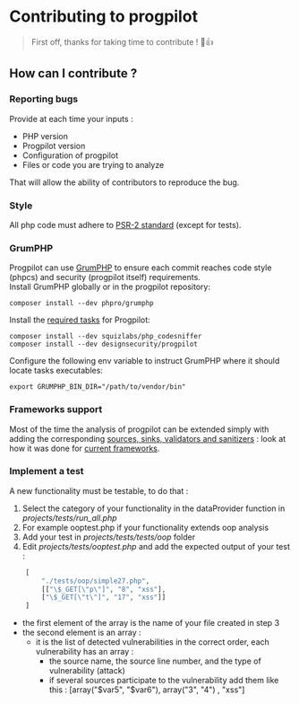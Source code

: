 # Contributing to progpilot
> First off, thanks for taking time to contribute ! :tada::+1:

## How can I contribute ?

### Reporting bugs
Provide at each time your inputs :
- PHP version
- Progpilot version
- Configuration of progpilot
- Files or code you are trying to analyze  

That will allow the ability of contributors to reproduce the bug.

### Style
All php code must adhere to [PSR-2 standard](https://www.php-fig.org/psr/psr-2/) (except for tests).

### GrumPHP
Progpilot can use [GrumPHP](https://github.com/phpro/grumphp/) to ensure each commit reaches code style (phpcs) and security (progpilot itself) requirements.  
Install GrumPHP globally or in the progpilot repository:
```shell
composer install --dev phpro/grumphp
```
Install the [required tasks](../grumphp.yml) for Progpilot:
```shell
composer install --dev squizlabs/php_codesniffer
composer install --dev designsecurity/progpilot
```
Configure the following env variable to instruct GrumPHP where it should locate tasks executables:
```shell
export GRUMPHP_BIN_DIR="/path/to/vendor/bin"
```

### Frameworks support
Most of the time the analysis of progpilot can be extended simply with adding the corresponding [sources, sinks, validators and sanitizers](./SPECIFY_ANALYSIS.md) : look at how it was done for [current frameworks](https://github.com/designsecurity/progpilot/tree/master/package/src/uptodate_data/php/frameworks).

### Implement a test
A new functionality must be testable, to do that :
1. Select the category of your functionality in the dataProvider function in *projects/tests/run_all.php*
2. For example ooptest.php if your functionality extends oop analysis
3. Add your test in *projects/tests/tests/oop* folder 
4. Edit *projects/tests/ooptest.php* and add the expected output of your test :
```php
    [
        "./tests/oop/simple27.php",
        [["\$_GET[\"p\"]", "8", "xss"],
        ["\$_GET[\"t\"]", "17", "xss"]]
    ]
```

- the first element of the array is the name of your file created in step 3
- the second element is an array :
    - it is the list of detected vulnerabilities in the correct order, each vulnerability has an array :
        - the source name, the source line number, and the type of vulnerability (attack)
        - if several sources participate to the vulnerability add them like this : [array("\$var5", "\$var6"), array("3", "4") , "xss"]
